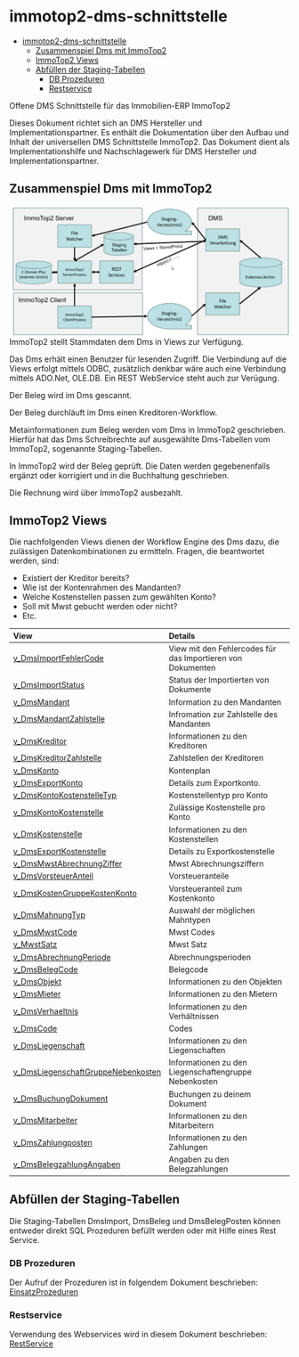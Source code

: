 # immotop2-dms-schnittstelle

- [immotop2-dms-schnittstelle](#immotop2-dms-schnittstelle)
  - [Zusammenspiel Dms mit ImmoTop2](#zusammenspiel-dms-mit-immotop2)
  - [ImmoTop2 Views](#immotop2-views)
  - [Abfüllen der Staging-Tabellen](#abfüllen-der-staging-tabellen)
    - [DB Prozeduren](#db-prozeduren)
    - [Restservice](#restservice)

Offene DMS Schnittstelle für das Immobilien-ERP ImmoTop2

Dieses Dokument richtet sich an DMS Hersteller und Implementationspartner. Es enthält die Dokumentation über den Aufbau und Inhalt der universellen DMS Schnittstelle ImmoTop2. Das Dokument dient als Implementationshilfe und Nachschlagewerk für DMS Hersteller und Implementationspartner.

## Zusammenspiel Dms mit ImmoTop2

<img src="Uebersicht.jpg" alt="Übersicht" style="float:left; margin-right:10px;" />

ImmoTop2 stellt Stammdaten dem Dms in Views zur Verfügung.

Das Dms erhält einen Benutzer für lesenden Zugriff. Die Verbindung auf die Views erfolgt mittels ODBC, zusätzlich denkbar wäre auch eine Verbindung mittels ADO.Net, OLE.DB. Ein REST WebService steht auch zur Verügung.

Der Beleg wird im Dms gescannt.

Der Beleg durchläuft im Dms einen Kreditoren-Workflow.

Metainformationen zum Beleg werden vom Dms in ImmoTop2 geschrieben. Hierfür hat das Dms Schreibrechte auf ausgewählte Dms-Tabellen vom ImmoTop2, sogenannte Staging-Tabellen.

In ImmoTop2 wird der Beleg geprüft. Die Daten werden gegebenenfalls ergänzt oder korrigiert und in die Buchhaltung geschrieben.

Die Rechnung wird über ImmoTop2 ausbezahlt.

## ImmoTop2 Views

Die nachfolgenden Views dienen der Workflow Engine des Dms dazu, die zulässigen Datenkombinationen zu ermitteln. Fragen, die beantwortet werden, sind: 

- Existiert der Kreditor bereits?
- Wie ist der Kontenrahmen des Mandanten?
- Welche Kostenstellen passen zum gewählten Konto?
- Soll mit Mwst gebucht werden oder nicht?
- Etc.

| View                                                                               | Details                                                     |
| :--------------------------------------------------------------------------------- | :---------------------------------------------------------- |
| [v_DmsImportFehlerCode](./_views/v_DmsImportFehlerCode.md)                         | View mit den Fehlercodes für das Importieren von Dokumenten |
| [v_DmsImportStatus](./_views/v_DmsImportStatus.md)                                 | Status der Importierten von Dokumente                       |
| [v_DmsMandant](./_views/v_DmsMandant.md)                                           | Information zu den Mandanten                                |
| [v_DmsMandantZahlstelle](./_views/v_DmsMandantZahlstelle.md)                       | Infromation zur Zahlstelle des Mandanten                    |
| [v_DmsKreditor](./_views/v_DmsKreditor.md)                                         | Informationen zu den Kreditoren                             |
| [v_DmsKreditorZahlstelle](./_views/v_DmsKreditorZahlstelle.md)                     | Zahlstellen der Kreditoren                                  |
| [v_DmsKonto](./_views/v_DmsKonto.md)                                               | Kontenplan                                                  |
| [v_DmsExportKonto](./_views/v_DmsExportKonto.md)                                   | Details zum Exportkonto.                                    |
| [v_DmsKontoKostenstelleTyp](./_views/v_DmsKontoKostenstelleTyp.md)                 | Kostenstellentyp pro Konto                                  |
| [v_DmsKontoKostenstelle](_views/v_DmsKontoKostenstelle.md)                         | Zulässige Kostenstelle pro Konto                            |
| [v_DmsKostenstelle](_views/v_DmsKostenstelle.md)                                   | Informationen zu den Kostenstellen                          |
| [v_DmsExportKostenstelle](_views/v_DmsExportKostenstelle.md)                       | Details zu Exportkostenstelle                               |
| [v_DmsMwstAbrechnungZiffer](_views/v_DmsMwstAbrechnungZiffer.md)                   | Mwst Abrechnungsziffern                                     |
| [v_DmsVorsteuerAnteil](_views/v_DmsVorsteuerAnteil.md)                             | Vorsteueranteile                                            |
| [v_DmsKostenGruppeKostenKonto](_views/v_DmsKostenGruppeKostenKonto.md)             | Vorsteueranteil zum Kostenkonto                             |
| [v_DmsMahnungTyp](_views/v_DmsMahnungTyp.md)                                       | Auswahl der möglichen Mahntypen                             |
| [v_DmsMwstCode](_views/v_DmsMwstCode.md)                                           | Mwst Codes                                                  |
| [v_MwstSatz](_views/v_DmsMwstSatz.md)                                              | Mwst Satz                                                   |
| [v_DmsAbrechnungPeriode](_views/v_DmsAbrechnungPeriode.md)                         | Abrechnungsperioden                                         |
| [v_DmsBelegCode](_views/v_DmsBelegCode.md)                                         | Belegcode                                                   |
| [v_DmsObjekt](_views/v_DmsObjekt.md)                                               | Informationen zu den Objekten                               |
| [v_DmsMieter](_views/v_DmsMieter.md)                                               | Informationen zu den Mietern                                |
| [v_DmsVerhaeltnis](_views/v_DmsVerhaeltnis.md)                                     | Informationen zu den Verhältnissen                          |
| [v_DmsCode](_views/v_DmsCode.md)                                                   | Codes                                                       |
| [v_DmsLiegenschaft](_views/v_DmsLiegenschaft.md)                                   | Informationen zu den Liegenschaften                         |
| [v_DmsLiegenschaftGruppeNebenkosten](_views/v_DmsLiegenschaftGruppeNebenkosten.md) | Informationen zu den Liegenschaftengruppe Nebenkosten       |
| [v_DmsBuchungDokument](_views/v_DmsBuchungDokument.md)                             | Buchungen zu deinem Dokument                                |
| [v_DmsMitarbeiter](_views/v_DmsMitarbeiter.md)                                     | Informationen zu den Mitarbeitern                           |
| [v_DmsZahlungposten](_views/v_DmsZahlungposten.md)                                 | Informationen zu den Zahlungen                              |
| [v_DmsBelegzahlungAngaben](_views/v_DmsBelegzahlungAngaben.md)                     | Angaben zu den Belegzahlungen                               |

## Abfüllen der Staging-Tabellen

Die Staging-Tabellen DmsImport, DmsBeleg und DmsBelegPosten können entweder direkt SQL Prozeduren befüllt werden oder mit Hilfe eines Rest Service.

### DB Prozeduren

Der Aufruf der Prozeduren ist in folgendem Dokument beschrieben: [EinsatzProzeduren](EinsatzProzeduren.md)

### Restservice

Verwendung des Webservices wird in diesem Dokument beschrieben: [RestService](RestService.md)
